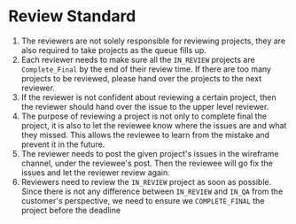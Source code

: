 # Review Standard

1. The reviewers are not solely responsible for reviewing projects, they are also required to take projects as the queue fills up.
2. Each reviewer needs to make sure all the `IN_REVIEW` projects are `Complete_Final` by the end of their review time. If there are too many projects to be reviewed, please hand over the projects to the next reviewer.
3. If the reviewer is not confident about reviewing a certain project, then the reviewer should hand over the issue to the upper level reviewer.
4. The purpose of reviewing a project is not only to complete final the project, it is also to let the reviewee know where the issues are and what they missed. This allows the reviewee to learn from the mistake and prevent it in the future. 
5. The reviewer needs to post the given project's issues in the wireframe channel, under the reviewee's post. Then the reviewee will go fix the issues and let the reviewer review again.
6. Reviewers need to review the `IN_REVIEW` project as soon as possible. Since there is not any difference between `IN_REVIEW` and `IN_QA` from the customer's perspective, we need to ensure we `COMPLETE_FINAL` the project before the deadline

